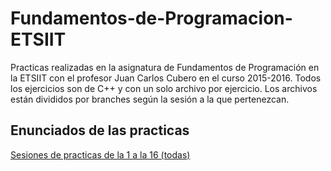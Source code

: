 # Fundamentos-de-Programacion-ETSIIT
Practicas realizadas en la asignatura de Fundamentos de Programación en la ETSIIT con el profesor Juan Carlos Cubero
en el curso 2015-2016.
Todos los ejercicios son de C++ y con un solo archivo por ejercicio.
Los archivos están divididos por branches según la sesión a la que pertenezcan.

## Enunciados de las practicas

[Sesiones de practicas de la 1 a la 16 (todas)](https://mega.nz/#!ggYlWRZT!XZDqEpMhyJS_v6mIZCtnEEuY98cnVQ58L_fPoS2PoZA)
